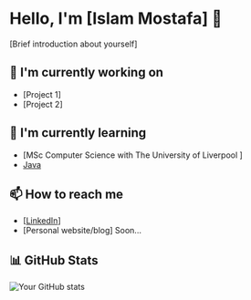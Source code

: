 # Hello, I'm [Islam Mostafa] 👋

[Brief introduction about yourself]

## 🔭 I'm currently working on
- [Project 1]
- [Project 2]

## 🌱 I'm currently learning
- [MSc Computer Science with The University of Liverpool ]
- [Java](https://www.udemy.com/course/java-the-complete-java-developer-course/?couponCode=BFCPSALE24)

## 📫 How to reach me
- [[LinkedIn](https://www.linkedin.com/in/islamostafa/)]
- [Personal website/blog] Soon...


## 📊 GitHub Stats
![Your GitHub stats](https://github-readme-stats.vercel.app/api?username=islamostafa&show_icons=true)

